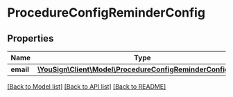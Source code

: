 # ProcedureConfigReminderConfig

## Properties
Name | Type | Description | Notes
------------ | ------------- | ------------- | -------------
**email** | [**\YouSign\Client\Model\ProcedureConfigReminderConfigEmail**](ProcedureConfigReminderConfigEmail.md) |  | [optional] 

[[Back to Model list]](../README.md#documentation-for-models) [[Back to API list]](../README.md#documentation-for-api-endpoints) [[Back to README]](../README.md)


